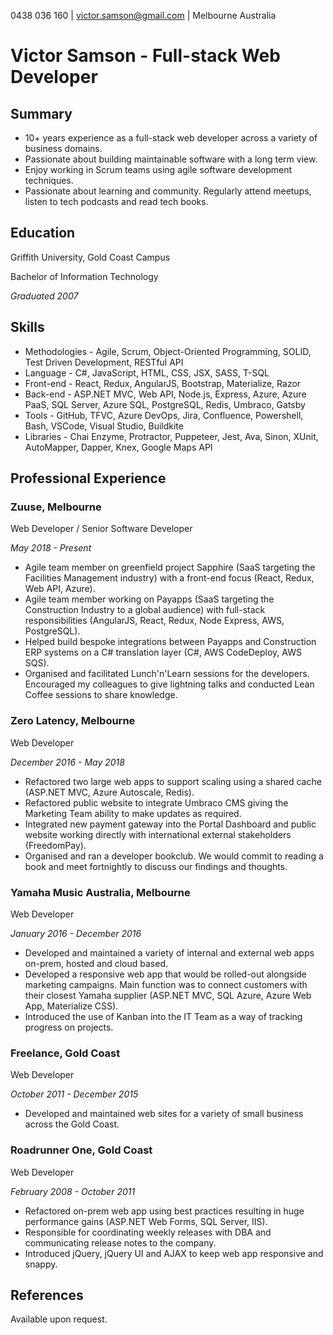 0438 036 160 | victor.samson@gmail.com | Melbourne Australia

# Victor Samson - Full-stack Web Developer

## Summary

- 10+ years experience as a full-stack web developer across a variety of business domains.
- Passionate about building maintainable software with a long term view.
- Enjoy working in Scrum teams using agile software development techniques.
- Passionate about learning and community. Regularly attend meetups, listen to tech podcasts and read tech books.

## Education

Griffith University, Gold Coast Campus

Bachelor of Information Technology

*Graduated 2007*

## Skills

- Methodologies - Agile, Scrum, Object-Oriented Programming, SOLID, Test Driven Development, RESTful API
- Language - C#, JavaScript, HTML, CSS, JSX, SASS, T-SQL
- Front-end - React, Redux, AngularJS, Bootstrap, Materialize, Razor
- Back-end - ASP.NET MVC, Web API, Node.js, Express, Azure, Azure PaaS, SQL Server, Azure SQL, PostgreSQL, Redis, Umbraco, Gatsby
- Tools - GitHub, TFVC, Azure DevOps, Jira, Confluence, Powershell, Bash, VSCode, Visual Studio, Buildkite
- Libraries - Chai Enzyme, Protractor, Puppeteer, Jest, Ava, Sinon, XUnit, AutoMapper, Dapper, Knex, Google Maps API

## Professional Experience

### Zuuse, Melbourne

Web Developer / Senior Software Developer

*May 2018 - Present*

- Agile team member on greenfield project Sapphire (SaaS targeting the Facilities Management industry) with a front-end focus (React, Redux, Web API, Azure).
- Agile team member working on Payapps (SaaS targeting the Construction Industry to a global audience) with full-stack responsibilities (AngularJS, React, Redux, Node Express, AWS, PostgreSQL).
- Helped build bespoke integrations between Payapps and Construction ERP systems on a C# translation layer (C#, AWS CodeDeploy, AWS SQS).
- Organised and facilitated Lunch'n'Learn sessions for the developers. Encouraged my colleagues to give lightning talks and conducted Lean Coffee sessions to share knowledge.

### Zero Latency, Melbourne

Web Developer

*December 2016 - May 2018*

- Refactored two large web apps to support scaling using a shared cache (ASP.NET MVC, Azure Autoscale, Redis).
- Refactored public website to integrate Umbraco CMS giving the Marketing Team ability to make updates as required.
- Integrated new payment gateway into the Portal Dashboard and public website working directly with international external stakeholders (FreedomPay).
- Organised and ran a developer bookclub. We would commit to reading a book and meet fortnightly to discuss our findings and thoughts.

### Yamaha Music Australia, Melbourne

Web Developer

*January 2016 - December 2016*

- Developed and maintained a variety of internal and external web apps on-prem, hosted and cloud based.
- Developed a responsive web app that would be rolled-out alongside marketing campaigns. Main function was to connect customers with their closest Yamaha supplier (ASP.NET MVC, SQL Azure, Azure Web App, Materialize CSS).
- Introduced the use of Kanban into the IT Team as a way of tracking progress on projects.

### Freelance, Gold Coast

Web Developer

*October 2011 - December 2015*

- Developed and maintained web sites for a variety of small business across the Gold Coast.

### Roadrunner One, Gold Coast

Web Developer

*February 2008 - October 2011*

- Refactored on-prem web app using best practices resulting in huge performance gains (ASP.NET Web Forms, SQL Server, IIS).
- Responsible for coordinating weekly releases with DBA and communicating release notes to the company.
- Introduced jQuery, jQuery UI and AJAX to keep web app responsive and snappy.

## References

Available upon request.